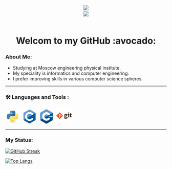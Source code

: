 <div id="header" align="center">
  <img src="https://media.giphy.com/media/BzyTuYCmvSORqs1ABM/giphy.gif" width="100"/>
</div>

<div id="badges" align="center">
  <a href="https://vk.com/jasmine_crol">
    <img src = "https://img.shields.io/badge/VK-005d90?style=for-the-badge&logo=VK" />
  </a>
</div>

<div align="center">
  <img src="https://komarev.com/ghpvc/?username=T207-pixel&style=flat-square&color=blue" alt=""/>
</div>

<h1 align="center">
  Welcom to my GitHub :avocado:
</h1>

### About Me:
-  Studying at Moscow engineering physical institute.
-  My speciality is informatics and computer engineering.
-  I prefer improving skills in various computer science spheres.

____

### :hammer_and_wrench: Languages and Tools :
<div>
  <img src="https://github.com/devicons/devicon/blob/master/icons/python/python-original.svg" title="Python" alt="Python" width="45" height="45"/>&nbsp;
  <img src="https://github.com/devicons/devicon/blob/master/icons/c/c-original.svg" title="C" alt="C" width="45" height="45"/>&nbsp;
  <img src="https://github.com/devicons/devicon/blob/master/icons/cplusplus/cplusplus-original.svg" title="cplusplus" alt="cplusplus" width="45" height="45"/>&nbsp;
  <img src="https://github.com/devicons/devicon/blob/master/icons/git/git-original-wordmark.svg" title="git" alt="git" width="50" height="50"/>&nbsp;
</div>

____

### My Status:
[![GitHub Streak](http://github-readme-streak-stats.herokuapp.com?user=T207-pixel&theme=dark&background=000000)](https://git.io/streak-stats)

[![Top Langs](https://github-readme-stats.vercel.app/api/top-langs/?username=T207-pixel&layout=compact&theme=vision-friendly-dark)](https://github.com/anuraghazra/github-readme-stats)

